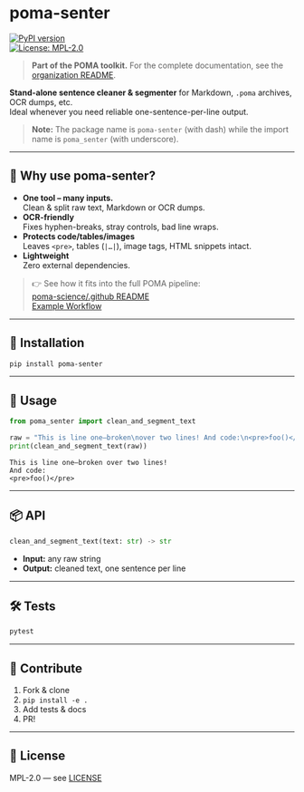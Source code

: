 # poma-senter

[![PyPI version](https://img.shields.io/pypi/v/poma-senter.svg)](https://pypi.org/project/poma-senter/)  
[![License: MPL-2.0](https://img.shields.io/badge/License-MPL%202.0-brightgreen.svg)](LICENSE)

> **Part of the POMA toolkit.** For the complete documentation, see the [organization README](https://github.com/poma-science/.github).

**Stand-alone sentence cleaner & segmenter** for Markdown, `.poma` archives, OCR dumps, etc.  
Ideal whenever you need reliable one-sentence-per-line output.

> **Note:** The package name is `poma-senter` (with dash) while the import name is `poma_senter` (with underscore).

---

## 🌟 Why use poma-senter?

- **One tool – many inputs.**  
  Clean & split raw text, Markdown or OCR dumps.  
- **OCR-friendly**  
  Fixes hyphen-breaks, stray controls, bad line wraps.  
- **Protects code/tables/images**  
  Leaves `<pre>`, tables (`|…|`), image tags, HTML snippets intact.  
- **Lightweight**  
  Zero external dependencies.

> 👉 See how it fits into the full POMA pipeline:  
> [poma-science/.github README](https://github.com/poma-science/.github#quick-start)  
> [Example Workflow](https://github.com/poma-science/.github/blob/main/example/flow.py)

---

## 🚀 Installation

```bash
pip install poma-senter
```

---

## 🏁 Usage

```python
from poma_senter import clean_and_segment_text

raw = "This is line one—broken\nover two lines! And code:\n<pre>foo()</pre>"
print(clean_and_segment_text(raw))
```

```text
This is line one—broken over two lines!
And code:
<pre>foo()</pre>
```

---

## 📦 API

```python
clean_and_segment_text(text: str) -> str
```

* **Input:** any raw string
* **Output:** cleaned text, one sentence per line

---

## 🛠 Tests

```bash
pytest
```

---

## 🤝 Contribute

1. Fork & clone
2. `pip install -e .`
3. Add tests & docs
4. PR!

---

## 📜 License

MPL-2.0 — see [LICENSE](LICENSE)